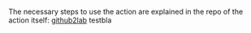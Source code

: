 The necessary steps to use the action are explained in the repo of the action itself:
[github2lab](https://github.com/jakob-fritz/github2lab_action)
testbla
